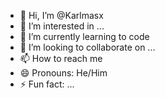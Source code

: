 - 👋 Hi, I’m @Karlmasx
- 👀 I’m interested in ...
- 🌱 I’m currently learning to code
- 💞️ I’m looking to collaborate on ...
- 📫 How to reach me 
- 😄 Pronouns: He/Him
- ⚡ Fun fact: ...

<!---
Karlmasx/Karlmasx is a ✨ special ✨ repository because its `README.md` (this file) appears on your GitHub profile.
You can click the Preview link to take a look at your changes.
--->
